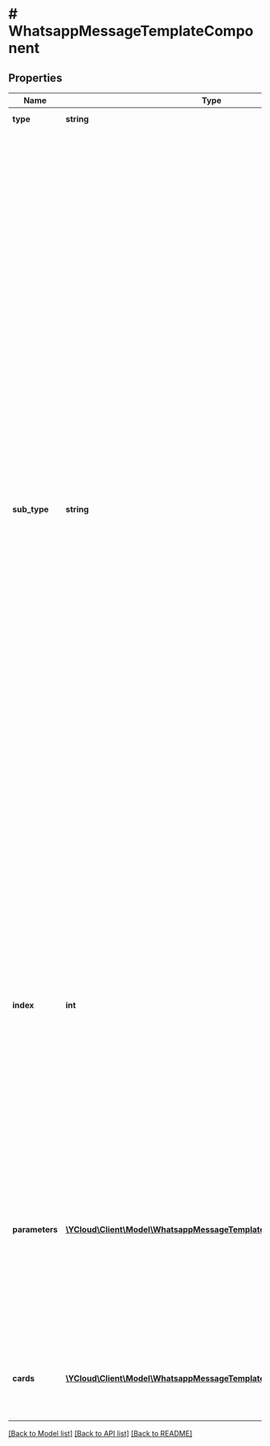 # # WhatsappMessageTemplateComponent

## Properties

Name | Type | Description | Notes
------------ | ------------- | ------------- | -------------
**type** | **string** | Component type. |
**sub_type** | **string** | **Required when type is &#x60;button&#x60;.** Type of button. - &#x60;quick_reply&#x60;: Refers to a previously created quick reply button that allows for the customer to return a predefined message. - &#x60;url&#x60;: Refers to a previously created url button that allows the customer to visit the URL generated by appending the text parameter to the predefined prefix URL in the template. - &#x60;copy_code&#x60;: Refers to a previously created copy code button that allows the customer to copy a text string (defined when the template is sent in a template message) to the device&#39;s clipboard when tapped by the app user. - &#x60;catalog&#x60;: Refers to a previously created catalog button that allows the customer to view your product catalog. - &#x60;mpm&#x60;: Refers to a previously created MPM (multi-product message) button that allows the customer to browser products and sections. - &#x60;flow&#x60;: Refers to a previously created flow button that allows the customer to interact with a [flow](https://developers.facebook.com/docs/whatsapp/flows). | [optional]
**index** | **int** | **Required when &#x60;type&#x60; &#x3D; &#x60;button&#x60;. Not used for the other types.** Indicates order in which button should appear, if the template uses multiple buttons. Buttons are zero-indexed, so setting value to 0 will cause the button to appear first, and another button with an index of 1 will appear next, etc. | [optional]
**parameters** | [**\YCloud\Client\Model\WhatsappMessageTemplateComponentParameter[]**](WhatsappMessageTemplateComponentParameter.md) | **Required when &#x60;type&#x60; &#x3D; &#x60;button&#x60;, or there are variables in the corresponding template component, or the template &#x60;HEADER&#x60; format is media (&#x60;IMAGE&#x60;, &#x60;VIDEO&#x60;, or &#x60;DOCUMENT&#x60;).** Array of parameter objects with the content of the message. | [optional]
**cards** | [**\YCloud\Client\Model\WhatsappMessageTemplateComponentCard[]**](WhatsappMessageTemplateComponentCard.md) | Use for &#x60;carousel&#x60; components. Provides card components containing the parameters of the message. | [optional]

[[Back to Model list]](../../README.md#models) [[Back to API list]](../../README.md#endpoints) [[Back to README]](../../README.md)
